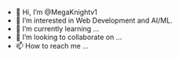 - 👋 Hi, I’m @MegaKnightv1
- 👀 I’m interested in Web Development and AI/ML.
- 🌱 I’m currently learning ...
- 💞️ I’m looking to collaborate on ...
- 📫 How to reach me ...

<!---
MegaKnightv1/MegaKnightv1 is a ✨ special ✨ repository because its `README.md` (this file) appears on your GitHub profile.
You can click the Preview link to take a look at your changes.
--->

